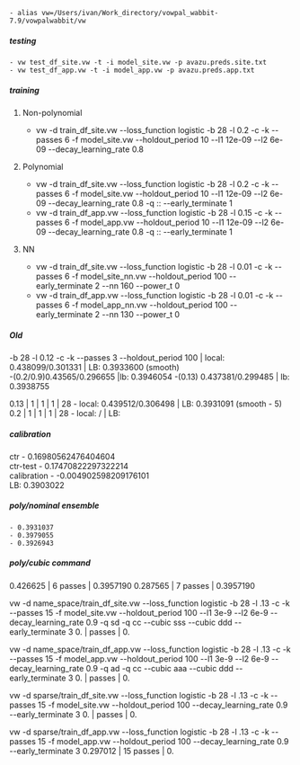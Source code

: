 	- alias vw=/Users/ivan/Work_directory/vowpal_wabbit-7.9/vowpalwabbit/vw

##### testing
	- vw test_df_site.vw -t -i model_site.vw -p avazu.preds.site.txt 
	- vw test_df_app.vw -t -i model_app.vw -p avazu.preds.app.txt

##### training
1. Non-polynomial
	- vw -d train_df_site.vw --loss_function logistic -b 28 -l 0.2 -c -k --passes 6 -f model_site.vw --holdout_period 10 --l1 12e-09 --l2 6e-09 --decay_learning_rate 0.8

2. Polynomial
	- vw -d train_df_site.vw --loss_function logistic -b 28 -l 0.2 -c -k --passes 6 -f model_site.vw --holdout_period 10 --l1 12e-09 --l2 6e-09 --decay_learning_rate 0.8 -q :: --early_terminate 1
	- vw -d train_df_app.vw --loss_function logistic -b 28 -l 0.15 -c -k --passes 6 -f model_app.vw --holdout_period 10 --l1 12e-09 --l2 6e-09 --decay_learning_rate 0.8 -q :: --early_terminate 1

3. NN
	- vw -d train_df_site.vw --loss_function logistic -b 28 -l 0.01 -c -k --passes 6 -f model_site_nn.vw --holdout_period 100 --early_terminate 2 --nn 160 --power_t 0
	- vw -d train_df_app.vw --loss_function logistic -b 28 -l 0.01 -c -k --passes 6 -f model_app_nn.vw --holdout_period 100 --early_terminate 2 --nn 130 --power_t 0

##### Old
-b 28 -l 0.12 -c -k --passes 3 --holdout_period 100 | local: 0.438099/0.301331 | LB: 0.3933600 (smooth)<br>
	-(0.2/0.9)0.43565/0.296655 |lb: 0.3946054
	-(0.13) 0.437381/0.299485 | lb: 0.3938755


0.13 | 1 | 1 | 1 | 28 - local: 0.439512/0.306498 | LB: 0.3931091 (smooth - 5)<br>
0.2 | 1 | 1 | 1 | 28 - local: / | LB: <br>

##### calibration
ctr - 0.16980562476404604 <br>
ctr-test - 0.17470822297322214 <br>
calibration - -0.004902598209176101 <br>
LB: 0.3903022

##### poly/nominal ensemble
	- 0.3931037
	- 0.3979055
	- 0.3926943

##### poly/cubic command
0.426625 | 6 passes | 0.3957190
0.287565 | 7 passes | 0.3957190

vw -d name_space/train_df_site.vw --loss_function logistic -b 28 -l .13 -c -k --passes 15 -f model_site.vw --holdout_period 100 --l1 3e-9 --l2 6e-9 --decay_learning_rate 0.9 -q sd -q cc --cubic sss --cubic ddd --early_terminate 3
0. |  passes | 0.

vw -d name_space/train_df_app.vw --loss_function logistic -b 28 -l .13 -c -k --passes 15 -f model_app.vw --holdout_period 100 --l1 3e-9 --l2 6e-9 --decay_learning_rate 0.9 -q ad -q cc --cubic aaa --cubic ddd --early_terminate 3
0. |  passes | 0.

vw -d sparse/train_df_site.vw --loss_function logistic -b 28 -l .13 -c -k --passes 15 -f model_site.vw --holdout_period 100 --decay_learning_rate 0.9 --early_terminate 3
0. |  passes | 0.

vw -d sparse/train_df_app.vw --loss_function logistic -b 28 -l .13 -c -k --passes 15 -f model_app.vw --holdout_period 100 --decay_learning_rate 0.9 --early_terminate 3
0.297012 | 15 passes | 0.